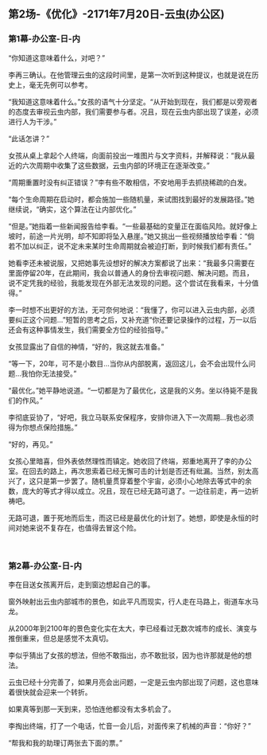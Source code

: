 ## 第2场-《优化》-2171年7月20日-云虫(办公区)

### 第1幕-办公室-日-内

“你知道这意味着什么，对吧？”

李再三确认。在他管理云虫的这段时间里，是第一次听到这种提议，也就是说在历史上，毫无先例可以参考。

“我知道这意味着什么。”女孩的语气十分坚定。“从开始到现在，我们都是以旁观者的态度去审视云虫内部，我们需要参与者。况且，现在云虫内部出现了误差，必须进行人为干涉。”

“此话怎讲？”

女孩从桌上拿起个人终端，向面前投出一堆图片与文字资料，并解释说：“我从最近的六次周期中收集了这些数据，云虫内部的环境正在逐渐改变。”

“周期重置时没有纠正错误？”李有些不敢相信，不安地用手去抓挠稀疏的白发。

“每个生命周期在启动时，都会施加一些随机量，来试图找到最好的发展路径。”她继续说，“确实，这个算法在让内部优化。”

“但是。”她指着一些新闻报告给李看。“一些最基础的变量正在面临风险。就好像上坡时，前途一片光明，却不知即将坠入悬崖。”她又挑出一些视频播放给李看：“倘若不加以纠正，说不定未来某时生命周期就会被迫打断，到时候我们都有责任。”

她看李还未被说服，又把她事先设想好的解决方案都说了出来：“我最多只需要在里面停留20年，在此期间，我会以普通人的身份去审视问题、解决问题。而且，说不定凭我的经验，我能发现在外部无法发现的问题。这个尝试在我看来，十分值得。”

李一时想不出更好的方法，无可奈何地说：“我懂了，你可以进入云虫内部，必须要纠正这个问题…”短暂的思考之后，又补充道“你还要记录操作的过程，万一以后还会有这种事情发生，我们需要全方位的经验指导。”

女孩显露出了自信的神情，“好的，我这就去准备。”

“等一下，20年，可不是小数目…当你从内部脱离，返回这儿，会不会出现什么问题…我怕你无法接受。”

“最优化。”她平静地说道。“一切都是为了最优化，这是我的义务。坐以待毙不是我们的作风。”

李彻底妥协了，“好吧，我立马联系安保程序，安排你进入下一次周期…我也必须得为你想点保险措施。”

“好的，再见。”

女孩心里暗喜，但外表依然理性而镇定。她收回了终端，郑重地离开了李的办公室。在回去的路上，再次思索着已经无懈可击的计划是否还有纰漏。当然，别太高兴了，这只是第一步罢了。随机量贯穿着整个宇宙，必须小心地除去等式中的余数，庞大的等式才得以成立。况且，现在已经无路可退了。一边往前走，再一边祈祷吧。

无路可退，置于死地而后生，而这已经是最优化的计划了。她想，即使是永恒的时间对她来说不复存在，也值得去冒这个险。

<br>

### 第2幕-办公室-日-内

李在目送女孩离开后，走到窗边想起自己的事。

窗外映射出云虫内部城市的景色，如此平凡而现实，行人走在马路上，街道车水马龙。

从2000年到2100年的景色变化实在太大，李已经看过无数次城市的成长、演变与推倒重来，但总是感觉不太真切。

李似乎猜出了女孩的想法，但他不敢指出，亦不敢批驳，因为也许那就是他的想法。

云虫已经十分完善了，如果月亮会出问题，一定是云虫内部出现了问题，这也意味着很快就会迎来一个转折。

如果真等到那一天到来，恐怕连他都没有太多机会了。

李掏出终端，打了一个电话，忙音一会儿后，对面传来了机械的声音：“你好？”

“帮我和我的助理订两张去下面的票。”
